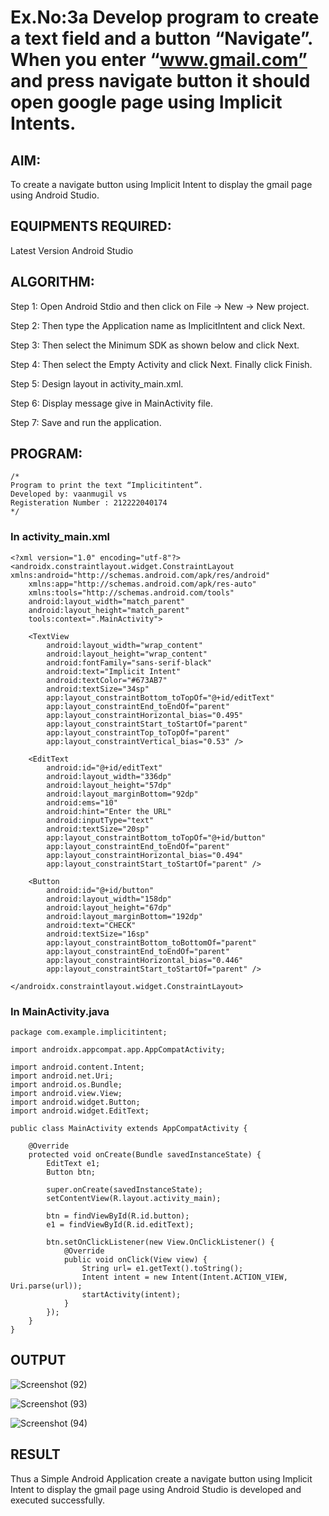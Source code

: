 # Ex.No:3a Develop program to create a text field and a button “Navigate”. When you enter “www.gmail.com” and press navigate button it should open google page using Implicit Intents.


## AIM:

To create a navigate button using Implicit Intent to display the gmail page using Android Studio.

## EQUIPMENTS REQUIRED:

Latest Version Android Studio

## ALGORITHM:
Step 1: Open Android Stdio and then click on File -> New -> New project.

Step 2: Then type the Application name as ImplicitIntent and click Next.

Step 3: Then select the Minimum SDK as shown below and click Next.

Step 4: Then select the Empty Activity and click Next. Finally click Finish.

Step 5: Design layout in activity_main.xml.

Step 6: Display message give in MainActivity file.

Step 7: Save and run the application.


## PROGRAM:
```
/*
Program to print the text “Implicitintent”.
Developed by: vaanmugil vs
Registeration Number : 212222040174
*/
```
### In activity_main.xml
```
<?xml version="1.0" encoding="utf-8"?>
<androidx.constraintlayout.widget.ConstraintLayout xmlns:android="http://schemas.android.com/apk/res/android"
    xmlns:app="http://schemas.android.com/apk/res-auto"
    xmlns:tools="http://schemas.android.com/tools"
    android:layout_width="match_parent"
    android:layout_height="match_parent"
    tools:context=".MainActivity">

    <TextView
        android:layout_width="wrap_content"
        android:layout_height="wrap_content"
        android:fontFamily="sans-serif-black"
        android:text="Implicit Intent"
        android:textColor="#673AB7"
        android:textSize="34sp"
        app:layout_constraintBottom_toTopOf="@+id/editText"
        app:layout_constraintEnd_toEndOf="parent"
        app:layout_constraintHorizontal_bias="0.495"
        app:layout_constraintStart_toStartOf="parent"
        app:layout_constraintTop_toTopOf="parent"
        app:layout_constraintVertical_bias="0.53" />

    <EditText
        android:id="@+id/editText"
        android:layout_width="336dp"
        android:layout_height="57dp"
        android:layout_marginBottom="92dp"
        android:ems="10"
        android:hint="Enter the URL"
        android:inputType="text"
        android:textSize="20sp"
        app:layout_constraintBottom_toTopOf="@+id/button"
        app:layout_constraintEnd_toEndOf="parent"
        app:layout_constraintHorizontal_bias="0.494"
        app:layout_constraintStart_toStartOf="parent" />

    <Button
        android:id="@+id/button"
        android:layout_width="158dp"
        android:layout_height="67dp"
        android:layout_marginBottom="192dp"
        android:text="CHECK"
        android:textSize="16sp"
        app:layout_constraintBottom_toBottomOf="parent"
        app:layout_constraintEnd_toEndOf="parent"
        app:layout_constraintHorizontal_bias="0.446"
        app:layout_constraintStart_toStartOf="parent" />

</androidx.constraintlayout.widget.ConstraintLayout>
```

### In MainActivity.java
```
package com.example.implicitintent;

import androidx.appcompat.app.AppCompatActivity;

import android.content.Intent;
import android.net.Uri;
import android.os.Bundle;
import android.view.View;
import android.widget.Button;
import android.widget.EditText;

public class MainActivity extends AppCompatActivity {

    @Override
    protected void onCreate(Bundle savedInstanceState) {
        EditText e1;
        Button btn;

        super.onCreate(savedInstanceState);
        setContentView(R.layout.activity_main);

        btn = findViewById(R.id.button);
        e1 = findViewById(R.id.editText);

        btn.setOnClickListener(new View.OnClickListener() {
            @Override
            public void onClick(View view) {
                String url= e1.getText().toString();
                Intent intent = new Intent(Intent.ACTION_VIEW, Uri.parse(url));
                startActivity(intent);
            }
        });
    }
}
```

## OUTPUT
![Screenshot (92)](https://github.com/KayyuruTharani/ImplicitIntent-MAD/assets/142209319/49e24697-42c9-4020-bcd5-55c1c1f18879)

![Screenshot (93)](https://github.com/KayyuruTharani/ImplicitIntent-MAD/assets/142209319/42f48751-384b-46c1-a0aa-da0b3200c23d)

![Screenshot (94)](https://github.com/KayyuruTharani/ImplicitIntent-MAD/assets/142209319/9ce01b24-97c8-4cad-958f-5788d99477bf)




## RESULT
Thus a Simple Android Application create a navigate button using Implicit Intent to display the gmail page using Android Studio is developed and executed successfully.


